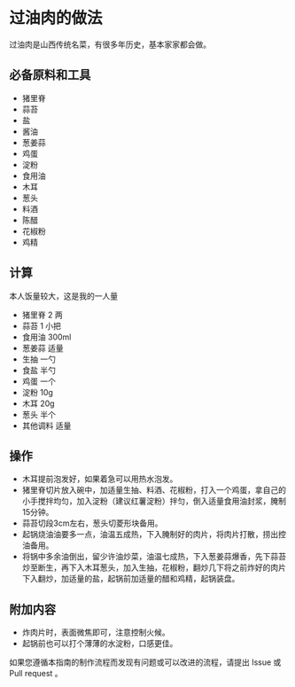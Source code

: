 # 过油肉的做法

过油肉是山西传统名菜，有很多年历史，基本家家都会做。

## 必备原料和工具

- 猪里脊
- 蒜苔
- 盐
- 酱油
- 葱姜蒜
- 鸡蛋
- 淀粉
- 食用油
- 木耳
- 葱头
- 料酒
- 陈醋
- 花椒粉
- 鸡精

## 计算

本人饭量较大，这是我的一人量

- 猪里脊 2 两
- 蒜苔 1 小把
- 食用油 300ml
- 葱姜蒜 适量
- 生抽 一勺
- 食盐 半勺
- 鸡蛋 一个
- 淀粉 10g
- 木耳 20g
- 葱头 半个
- 其他调料 适量

## 操作

- 木耳提前泡发好，如果着急可以用热水泡发。
- 猪里脊切片放入碗中，加适量生抽、料酒、花椒粉，打入一个鸡蛋，拿自己的小手搅拌均匀，加入淀粉（建议红薯淀粉）拌匀，倒入适量食用油封浆，腌制15分钟。
- 蒜苔切段3cm左右，葱头切菱形块备用。
- 起锅烧油油要多一点，油温五成热，下入腌制好的肉片，将肉片打散，捞出控油备用。
- 将锅中多余油倒出，留少许油炒菜，油温七成热，下入葱姜蒜爆香，先下蒜苔炒至断生，再下入木耳葱头，加入生抽，花椒粉，翻炒几下将之前炸好的肉片下入翻炒，加适量的盐，起锅前加适量的醋和鸡精，起锅装盘。

## 附加内容

- 炸肉片时，表面微焦即可，注意控制火候。
- 起锅前也可以打个薄薄的水淀粉，口感更佳。

如果您遵循本指南的制作流程而发现有问题或可以改进的流程，请提出 Issue 或 Pull request 。
